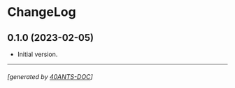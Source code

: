 <a id="x-28PROMETHEUS-GC-DOCS-2FCHANGELOG-3A-40CHANGELOG-2040ANTS-DOC-2FLOCATIVES-3ASECTION-29"></a>

# ChangeLog

<a id="x-28PROMETHEUS-GC-DOCS-2FCHANGELOG-3A-3A-7C0-2E1-2E0-7C-2040ANTS-DOC-2FLOCATIVES-3ASECTION-29"></a>

## 0.1.0 (2023-02-05)

* Initial version.


* * *
###### [generated by [40ANTS-DOC](https://40ants.com/doc/)]
